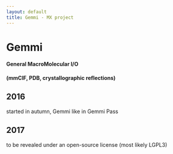```yaml
---
layout: default
title: Gemmi - MX project
---
```


# Gemmi

#### General MacroMolecular I/O

#### (mmCIF, PDB, crystallographic reflections)

## 2016

started in autumn, Gemmi like in Gemmi Pass

## 2017

to be revealed under an open-source license (most likely LGPL3)

